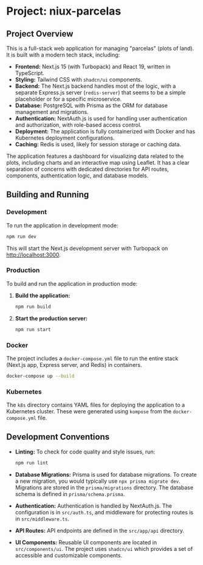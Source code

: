 # Project: niux-parcelas

## Project Overview

This is a full-stack web application for managing "parcelas" (plots of land). It is built with a modern tech stack, including:

*   **Frontend:** Next.js 15 (with Turbopack) and React 19, written in TypeScript.
*   **Styling:** Tailwind CSS with `shadcn/ui` components.
*   **Backend:** The Next.js backend handles most of the logic, with a separate Express.js server (`redis-server`) that seems to be a simple placeholder or for a specific microservice.
*   **Database:** PostgreSQL with Prisma as the ORM for database management and migrations.
*   **Authentication:** NextAuth.js is used for handling user authentication and authorization, with role-based access control.
*   **Deployment:** The application is fully containerized with Docker and has Kubernetes deployment configurations.
*   **Caching:** Redis is used, likely for session storage or caching data.

The application features a dashboard for visualizing data related to the plots, including charts and an interactive map using Leaflet. It has a clear separation of concerns with dedicated directories for API routes, components, authentication logic, and database models.

## Building and Running

### Development

To run the application in development mode:

```bash
npm run dev
```

This will start the Next.js development server with Turbopack on [http://localhost:3000](http://localhost:3000).

### Production

To build and run the application in production mode:

1.  **Build the application:**
    ```bash
    npm run build
    ```

2.  **Start the production server:**
    ```bash
    npm run start
    ```

### Docker

The project includes a `docker-compose.yml` file to run the entire stack (Next.js app, Express server, and Redis) in containers.

```bash
docker-compose up --build
```

### Kubernetes

The `k8s` directory contains YAML files for deploying the application to a Kubernetes cluster. These were generated using `kompose` from the `docker-compose.yml` file.

## Development Conventions

*   **Linting:** To check for code quality and style issues, run:
    ```bash
    npm run lint
    ```

*   **Database Migrations:** Prisma is used for database migrations. To create a new migration, you would typically use `npx prisma migrate dev`. Migrations are stored in the `prisma/migrations` directory. The database schema is defined in `prisma/schema.prisma`.

*   **Authentication:** Authentication is handled by NextAuth.js. The configuration is in `src/auth.ts`, and middleware for protecting routes is in `src/middleware.ts`.

*   **API Routes:** API endpoints are defined in the `src/app/api` directory.

*   **UI Components:** Reusable UI components are located in `src/components/ui`. The project uses `shadcn/ui` which provides a set of accessible and customizable components.
